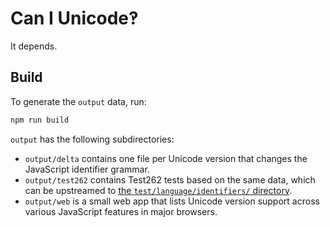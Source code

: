 # Can I Unicode‽

It depends.

## Build

To generate the `output` data, run:

```sh
npm run build
```

`output` has the following subdirectories:

- `output/delta` contains one file per Unicode version that changes the JavaScript identifier grammar.
- `output/test262` contains Test262 tests based on the same data, which can be upstreamed to [the `test/language/identifiers/` directory](https://github.com/tc39/test262/tree/master/test/language/identifiers).
- `output/web` is a small web app that lists Unicode version support across various JavaScript features in major browsers.
